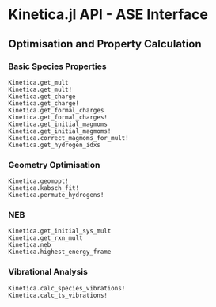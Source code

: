 # Kinetica.jl API - ASE Interface

## Optimisation and Property Calculation

### Basic Species Properties

```@docs
Kinetica.get_mult
Kinetica.get_mult!
Kinetica.get_charge
Kinetica.get_charge!
Kinetica.get_formal_charges
Kinetica.get_formal_charges!
Kinetica.get_initial_magmoms
Kinetica.get_initial_magmoms!
Kinetica.correct_magmoms_for_mult!
Kinetica.get_hydrogen_idxs
```

### Geometry Optimisation

```@docs
Kinetica.geomopt!
Kinetica.kabsch_fit!
Kinetica.permute_hydrogens!
```

### NEB

```@docs
Kinetica.get_initial_sys_mult
Kinetica.get_rxn_mult
Kinetica.neb
Kinetica.highest_energy_frame
```

### Vibrational Analysis

```@docs
Kinetica.calc_species_vibrations!
Kinetica.calc_ts_vibrations!
```